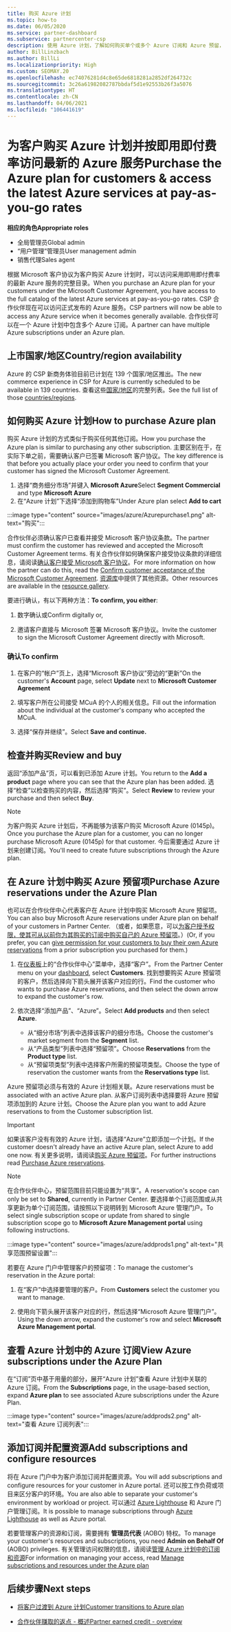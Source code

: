 ```yaml
---
title: 购买 Azure 计划
ms.topic: how-to
ms.date: 06/05/2020
ms.service: partner-dashboard
ms.subservice: partnercenter-csp
description: 使用 Azure 计划，了解如何购买单个或多个 Azure 订阅和 Azure 预留，如何配置资源，以及如何查看或添加订阅。
author: BillLinzbach
ms.author: BillLi
ms.localizationpriority: High
ms.custom: SEOMAY.20
ms.openlocfilehash: ec74076281d4c8e65de6818281a2852df264732c
ms.sourcegitcommit: 3c26a61982082787bbdaf5d1e92553b26f3a5076
ms.translationtype: HT
ms.contentlocale: zh-CN
ms.lasthandoff: 04/06/2021
ms.locfileid: "106441619"
---
```

# <a name="purchase-the-azure-plan-for-customers--access-the-latest-azure-services-at-pay-as-you-go-rates"></a><span data-ttu-id="3473d-103">为客户购买 Azure 计划并按即用即付费率访问最新的 Azure 服务</span><span class="sxs-lookup"><span data-stu-id="3473d-103">Purchase the Azure plan for customers & access the latest Azure services at pay-as-you-go rates</span></span>

<span data-ttu-id="3473d-104">**相应的角色**</span><span class="sxs-lookup"><span data-stu-id="3473d-104">**Appropriate roles**</span></span>

- <span data-ttu-id="3473d-105">全局管理员</span><span class="sxs-lookup"><span data-stu-id="3473d-105">Global admin</span></span>
- <span data-ttu-id="3473d-106">“用户管理”管理员</span><span class="sxs-lookup"><span data-stu-id="3473d-106">User management admin</span></span>
- <span data-ttu-id="3473d-107">销售代理</span><span class="sxs-lookup"><span data-stu-id="3473d-107">Sales agent</span></span>

<span data-ttu-id="3473d-108">根据 Microsoft 客户协议为客户购买 Azure 计划时，可以访问采用即用即付费率的最新 Azure 服务的完整目录。</span><span class="sxs-lookup"><span data-stu-id="3473d-108">When you purchase an Azure plan for your customers under the Microsoft Customer Agreement, you have access to the full catalog of the latest Azure services at pay-as-you-go rates.</span></span> <span data-ttu-id="3473d-109">CSP 合作伙伴现在可以访问正式发布的 Azure 服务。</span><span class="sxs-lookup"><span data-stu-id="3473d-109">CSP partners will now be able to access any Azure service when it becomes generally available.</span></span> <span data-ttu-id="3473d-110">合作伙伴可以在一个 Azure 计划中包含多个 Azure 订阅。</span><span class="sxs-lookup"><span data-stu-id="3473d-110">A partner can have multiple Azure subscriptions under an Azure plan.</span></span> 

## <a name="countryregion-availability"></a><span data-ttu-id="3473d-111">上市国家/地区</span><span class="sxs-lookup"><span data-stu-id="3473d-111">Country/region availability</span></span>

<span data-ttu-id="3473d-112">Azure 的 CSP 新商务体验目前已计划在 139 个国家/地区推出。</span><span class="sxs-lookup"><span data-stu-id="3473d-112">The new commerce experience in CSP for Azure is currently scheduled to be available in 139 countries.</span></span> <span data-ttu-id="3473d-113">查看这些[国家/地区](https://query.prod.cms.rt.microsoft.com/cms/api/am/binary/RE3QN0x)的完整列表。</span><span class="sxs-lookup"><span data-stu-id="3473d-113">See the full list of those [countries/regions](https://query.prod.cms.rt.microsoft.com/cms/api/am/binary/RE3QN0x).</span></span> 

## <a name="how-to-purchase-azure-plan"></a><span data-ttu-id="3473d-114">如何购买 Azure 计划</span><span class="sxs-lookup"><span data-stu-id="3473d-114">How to purchase Azure plan</span></span>

<span data-ttu-id="3473d-115">购买 Azure 计划的方式类似于购买任何其他订阅。</span><span class="sxs-lookup"><span data-stu-id="3473d-115">How you purchase the Azure plan is similar to purchasing any other subscription.</span></span> <span data-ttu-id="3473d-116">主要区别在于，在实际下单之前，需要确认客户已签署 Microsoft 客户协议。</span><span class="sxs-lookup"><span data-stu-id="3473d-116">The key difference is that before you actually place your order you need to confirm that your customer has signed the Microsoft Customer Agreement.</span></span>

1. <span data-ttu-id="3473d-117">选择“商务细分市场”并键入 **Microsoft Azure**</span><span class="sxs-lookup"><span data-stu-id="3473d-117">Select **Segment Commercial** and type **Microsoft Azure**</span></span> 
2. <span data-ttu-id="3473d-118">在“Azure 计划”下选择“添加到购物车”</span><span class="sxs-lookup"><span data-stu-id="3473d-118">Under Azure plan select **Add to cart**</span></span>

:::image type="content" source="images/azure/Azurepurchase1.png" alt-text="购买":::

<span data-ttu-id="3473d-120">合作伙伴必须确认客户已查看并接受 Microsoft 客户协议条款。</span><span class="sxs-lookup"><span data-stu-id="3473d-120">The partner must confirm the customer has reviewed and accepted the Microsoft Customer Agreement terms.</span></span> <span data-ttu-id="3473d-121">有关合作伙伴如何确保客户接受协议条款的详细信息，请阅读[确认客户接受 Microsoft 客户协议](confirm-customer-agreement.md)。</span><span class="sxs-lookup"><span data-stu-id="3473d-121">For more information on how the partner can do this, read the [Confirm customer acceptance of the Microsoft Customer Agreement](confirm-customer-agreement.md).</span></span> <span data-ttu-id="3473d-122">[资源库](https://partner.microsoft.com/resources/collection/Microsoft-Customer-Agreement-in-the-CSP-program#/)中提供了其他资源。</span><span class="sxs-lookup"><span data-stu-id="3473d-122">Other resources are available in the [resource gallery](https://partner.microsoft.com/resources/collection/Microsoft-Customer-Agreement-in-the-CSP-program#/).</span></span>

<span data-ttu-id="3473d-123">要进行确认，有以下两种方法：</span><span class="sxs-lookup"><span data-stu-id="3473d-123">**To confirm, you either**:</span></span> 

1. <span data-ttu-id="3473d-124">数字确认或</span><span class="sxs-lookup"><span data-stu-id="3473d-124">Confirm digitally or,</span></span>

2. <span data-ttu-id="3473d-125">邀请客户直接与 Microsoft 签署 Microsoft 客户协议。</span><span class="sxs-lookup"><span data-stu-id="3473d-125">Invite the customer to sign the Microsoft Customer Agreement directly with Microsoft.</span></span> 

### <a name="to-confirm"></a><span data-ttu-id="3473d-126">确认</span><span class="sxs-lookup"><span data-stu-id="3473d-126">To confirm</span></span> 

1. <span data-ttu-id="3473d-127">在客户的“帐户”页上，选择“Microsoft 客户协议”旁边的“更新”</span><span class="sxs-lookup"><span data-stu-id="3473d-127">On the customer's **Account** page, select **Update** next to **Microsoft Customer Agreement**</span></span>  

2. <span data-ttu-id="3473d-128">填写客户所在公司接受 MCuA 的个人的相关信息。</span><span class="sxs-lookup"><span data-stu-id="3473d-128">Fill out the information about the individual at the customer's company who accepted the MCuA.</span></span>

3. <span data-ttu-id="3473d-129">选择“保存并继续”。</span><span class="sxs-lookup"><span data-stu-id="3473d-129">Select **Save and continue.**</span></span>  

## <a name="review-and-buy"></a><span data-ttu-id="3473d-130">检查并购买</span><span class="sxs-lookup"><span data-stu-id="3473d-130">Review and buy</span></span>

<span data-ttu-id="3473d-131">返回“添加产品”页，可以看到已添加 Azure 计划。</span><span class="sxs-lookup"><span data-stu-id="3473d-131">You return to the **Add a product** page where you can see that the Azure plan has been added.</span></span> <span data-ttu-id="3473d-132">选择“检查”以检查购买的内容，然后选择“购买”。</span><span class="sxs-lookup"><span data-stu-id="3473d-132">Select **Review** to review your purchase and then select **Buy**.</span></span> 

>[!Note]
><span data-ttu-id="3473d-133">为客户购买 Azure 计划后，不再能够为该客户购买 Microsoft Azure (0145p)。</span><span class="sxs-lookup"><span data-stu-id="3473d-133">Once you purchase the Azure plan for a customer, you can no longer purchase Microsoft Azure (0145p) for that customer.</span></span> <span data-ttu-id="3473d-134">今后需要通过 Azure 计划来创建订阅。</span><span class="sxs-lookup"><span data-stu-id="3473d-134">You'll need to create future subscriptions through the Azure plan.</span></span>

## <a name="purchase-azure-reservations-under-the-azure-plan"></a><span data-ttu-id="3473d-135">在 Azure 计划中购买 Azure 预留项</span><span class="sxs-lookup"><span data-stu-id="3473d-135">Purchase Azure reservations under the Azure Plan</span></span> 
  
<span data-ttu-id="3473d-136">也可以在合作伙伴中心代表客户在 Azure 计划中购买 Microsoft Azure 预留项。</span><span class="sxs-lookup"><span data-stu-id="3473d-136">You can also buy Microsoft Azure reservations under Azure plan on behalf of your customers in Partner Center.</span></span> <span data-ttu-id="3473d-137">（或者，如果愿意，可以[为客户授予权限，使其可从以前你为其购买的订阅中购买自己的 Azure 预留项](give-customers-permission.md)。）</span><span class="sxs-lookup"><span data-stu-id="3473d-137">(Or, if you prefer, you can [give permission for your customers to buy their own Azure reservations](give-customers-permission.md) from a prior subscription you purchased for them.)</span></span>

1. <span data-ttu-id="3473d-138">在[仪表板](https://partner.microsoft.com/dashboard/)上的“合作伙伴中心”菜单中，选择“客户”。</span><span class="sxs-lookup"><span data-stu-id="3473d-138">From the Partner Center menu on your [dashboard](https://partner.microsoft.com/dashboard/), select **Customers**.</span></span> <span data-ttu-id="3473d-139">找到想要购买 Azure 预留项的客户，然后选择向下箭头展开该客户对应的行。</span><span class="sxs-lookup"><span data-stu-id="3473d-139">Find the customer who wants to purchase Azure reservations, and then select the down arrow to expand the customer's row.</span></span>

2. <span data-ttu-id="3473d-140">依次选择“添加产品”、“Azure”。</span><span class="sxs-lookup"><span data-stu-id="3473d-140">Select **Add products** and then select **Azure**.</span></span> 

   - <span data-ttu-id="3473d-141">从“细分市场”列表中选择该客户的细分市场。</span><span class="sxs-lookup"><span data-stu-id="3473d-141">Choose the customer's market segment from the **Segment** list.</span></span>
   - <span data-ttu-id="3473d-142">从“产品类型”列表中选择“预留项”。</span><span class="sxs-lookup"><span data-stu-id="3473d-142">Choose **Reservations** from the **Product type** list.</span></span>
   - <span data-ttu-id="3473d-143">从“预留项类型”列表中选择客户所需的预留项类型。</span><span class="sxs-lookup"><span data-stu-id="3473d-143">Choose the type of reservation the customer wants from the **Reservations type** list.</span></span>

<span data-ttu-id="3473d-144">Azure 预留项必须与有效的 Azure 计划相关联。</span><span class="sxs-lookup"><span data-stu-id="3473d-144">Azure reservations must be associated with an active Azure plan.</span></span> <span data-ttu-id="3473d-145">从客户订阅列表中选择要将 Azure 预留项添加到的 Azure 计划。</span><span class="sxs-lookup"><span data-stu-id="3473d-145">Choose the Azure plan you want to add Azure reservations to from the Customer subscription list.</span></span> 

>[!Important] 
><span data-ttu-id="3473d-146">如果该客户没有有效的 Azure 计划，请选择“Azure”立即添加一个计划。</span><span class="sxs-lookup"><span data-stu-id="3473d-146">If the customer doesn't already have an active Azure plan, select Azure to add one now.</span></span> <span data-ttu-id="3473d-147">有关更多说明，请阅读[购买 Azure 预留项](azure-reservations-buying.md#purchase-azure-reservations)。</span><span class="sxs-lookup"><span data-stu-id="3473d-147">For further instructions read [Purchase Azure reservations](azure-reservations-buying.md#purchase-azure-reservations).</span></span>

>[!Note]
><span data-ttu-id="3473d-148">在合作伙伴中心，预留范围目前只能设置为“共享”。</span><span class="sxs-lookup"><span data-stu-id="3473d-148">A reservation's scope can only be set to **Shared**, currently in Partner Center.</span></span> <span data-ttu-id="3473d-149">要选择单个订阅范围或从共享更新为单个订阅范围，请按照以下说明转到 Microsoft Azure 管理门户。</span><span class="sxs-lookup"><span data-stu-id="3473d-149">To select single subscription scope or update from shared to single subscription scope go to **Microsoft Azure Management portal** using following instructions.</span></span> 

:::image type="content" source="images/azure/addprods1.png" alt-text="共享范围预留设置":::

<span data-ttu-id="3473d-151">若要在 Azure 门户中管理客户的预留项：</span><span class="sxs-lookup"><span data-stu-id="3473d-151">To manage the customer's reservation in the Azure portal:</span></span> 

1. <span data-ttu-id="3473d-152">在“客户”中选择要管理的客户。</span><span class="sxs-lookup"><span data-stu-id="3473d-152">From **Customers** select the customer you want to manage.</span></span> 

2. <span data-ttu-id="3473d-153">使用向下箭头展开该客户对应的行，然后选择“Microsoft Azure 管理门户”。</span><span class="sxs-lookup"><span data-stu-id="3473d-153">Using the down arrow, expand the customer's row and select **Microsoft Azure Management portal**.</span></span>  
 
## <a name="view-azure-subscriptions-under-the-azure-plan"></a><span data-ttu-id="3473d-154">查看 Azure 计划中的 Azure 订阅</span><span class="sxs-lookup"><span data-stu-id="3473d-154">View Azure subscriptions under the Azure Plan</span></span>

<span data-ttu-id="3473d-155">在“订阅”页中基于用量的部分，展开“Azure 计划”查看 Azure 计划中关联的 Azure 订阅。</span><span class="sxs-lookup"><span data-stu-id="3473d-155">From the **Subscriptions** page, in the usage-based section, expand **Azure plan** to see associated Azure subscriptions under the Azure Plan.</span></span>

:::image type="content" source="images/azure/addprods2.png" alt-text="查看 Azure 订阅列表"::: 


## <a name="add-subscriptions-and-configure-resources"></a><span data-ttu-id="3473d-157">添加订阅并配置资源</span><span class="sxs-lookup"><span data-stu-id="3473d-157">Add subscriptions and configure resources</span></span>

<span data-ttu-id="3473d-158">将在 Azure 门户中为客户添加订阅并配置资源。</span><span class="sxs-lookup"><span data-stu-id="3473d-158">You will add subscriptions and configure resources for your customer in Azure portal.</span></span> <span data-ttu-id="3473d-159">还可以按工作负荷或项目来区分客户的环境。</span><span class="sxs-lookup"><span data-stu-id="3473d-159">You are also able to separate your customer's environment by workload or project.</span></span> <span data-ttu-id="3473d-160">可以通过 [Azure Lighthouse](https://azure.microsoft.com/services/azure-lighthouse/) 和 Azure 门户管理订阅。</span><span class="sxs-lookup"><span data-stu-id="3473d-160">It is possible to manage subscriptions through [Azure Lighthouse](https://azure.microsoft.com/services/azure-lighthouse/) as well as Azure portal.</span></span> 

<span data-ttu-id="3473d-161">若要管理客户的资源和订阅，需要拥有 **管理员代表** (AOBO) 特权。</span><span class="sxs-lookup"><span data-stu-id="3473d-161">To manage your customer's resources and subscriptions, you need **Admin on Behalf Of** (AOBO) privileges.</span></span> <span data-ttu-id="3473d-162">有关管理访问权限的信息，请阅读[管理 Azure 计划中的订阅和资源](azure-plan-manage.md)</span><span class="sxs-lookup"><span data-stu-id="3473d-162">For information on managing your access, read [Manage subscriptions and resources under the Azure plan](azure-plan-manage.md)</span></span>

## <a name="next-steps"></a><span data-ttu-id="3473d-163">后续步骤</span><span class="sxs-lookup"><span data-stu-id="3473d-163">Next steps</span></span>

- [<span data-ttu-id="3473d-164">将客户过渡到 Azure 计划</span><span class="sxs-lookup"><span data-stu-id="3473d-164">Customer transitions to Azure plan</span></span>](azure-plan-transition.md)

- [<span data-ttu-id="3473d-165">合作伙伴赚取的返点 - 概述</span><span class="sxs-lookup"><span data-stu-id="3473d-165">Partner earned credit - overview</span></span>](partner-earned-credit.md)
